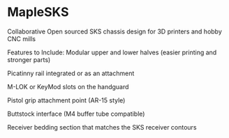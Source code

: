 # MapleSKS
Collaborative Open sourced SKS chassis design for 3D printers and hobby CNC mills

Features to Include:
Modular upper and lower halves (easier printing and stronger parts)

Picatinny rail integrated or as an attachment

M-LOK or KeyMod slots on the handguard

Pistol grip attachment point (AR-15 style)

Buttstock interface (M4 buffer tube compatible)

Receiver bedding section that matches the SKS receiver contours

